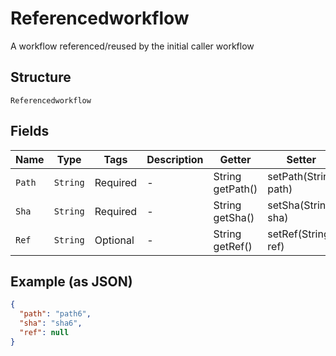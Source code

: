 
# Referencedworkflow

A workflow referenced/reused by the initial caller workflow

## Structure

`Referencedworkflow`

## Fields

| Name | Type | Tags | Description | Getter | Setter |
|  --- | --- | --- | --- | --- | --- |
| `Path` | `String` | Required | - | String getPath() | setPath(String path) |
| `Sha` | `String` | Required | - | String getSha() | setSha(String sha) |
| `Ref` | `String` | Optional | - | String getRef() | setRef(String ref) |

## Example (as JSON)

```json
{
  "path": "path6",
  "sha": "sha6",
  "ref": null
}
```

